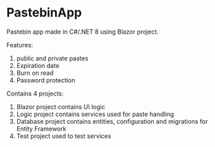 # PastebinApp

Pastebin app made in C#/.NET 8 using Blazor project.

Features:

1. public and private pastes
2. Expiration date
3. Burn on read
4. Password protection

Contains 4 projects:

1. Blazor project contains UI logic
2. Logic project contains services used for paste handling
3. Database project contains entities, configuration and migrations for Entity Framework
4. Test project used to test services